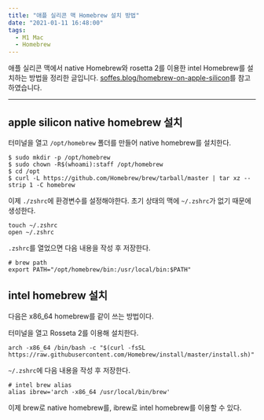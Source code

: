 ```yaml
---
title: "애플 실리콘 맥 Homebrew 설치 방법"
date: "2021-01-11 16:48:00"
tags:
  - M1 Mac
  - Homebrew
---
```


애플 실리콘 맥에서 native Homebrew와 rosetta 2를 이용한 intel Homebrew를 설치하는 방법을 정리한 글입니다. [soffes.blog/homebrew-on-apple-silicon](https://soffes.blog/homebrew-on-apple-silicon)를 참고하였습니다.

---

## apple silicon native homebrew 설치

터미널을 열고 `/opt/homebrew` 폴더를 만들어 native homebrew를 설치한다.

```shell
$ sudo mkdir -p /opt/homebrew
$ sudo chown -R$(whoami):staff /opt/homebrew
$ cd /opt
$ curl -L https://github.com/Homebrew/brew/tarball/master | tar xz --strip 1 -C homebrew
```

이제 `./zshrc`에 환경변수를 설정해야한다. 초기 상태의 맥에 `~/.zshrc`가 없기 때문에 생성한다.

```shell
touch ~/.zshrc
open ~/.zshrc
```

`.zshrc`를 열었으면 다음 내용을 작성 후 저장한다.

```shell
# brew path
export PATH="/opt/homebrew/bin:/usr/local/bin:$PATH"
```

## intel homebrew 설치

다음은 x86_64 homebrew를 같이 쓰는 방법이다.

터미널을 열고 Rosseta 2를 이용해 설치한다.

```shell
arch -x86_64 /bin/bash -c "$(curl -fsSL https://raw.githubusercontent.com/Homebrew/install/master/install.sh)"
```

`~/.zshrc`에 다음 내용을 작성 후 저장한다.

```shell
# intel brew alias
alias ibrew='arch -x86_64 /usr/local/bin/brew'
```

이제 brew로 native homebrew를, ibrew로 intel homebrew를 이용할 수 있다.
